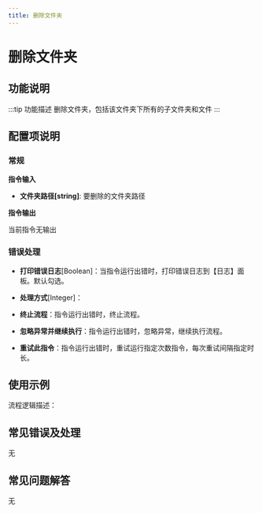 ```yaml
---
title: 删除文件夹
---
```


# 删除文件夹

## 功能说明

:::tip 功能描述
删除文件夹，包括该文件夹下所有的子文件夹和文件
:::

## 配置项说明

### 常规

**指令输入**

- **文件夹路径[string]**: 要删除的文件夹路径


**指令输出**

当前指令无输出

### 错误处理

- **打印错误日志**[Boolean]：当指令运行出错时，打印错误日志到【日志】面板。默认勾选。

- **处理方式**[Integer]：

 - **终止流程**：指令运行出错时，终止流程。

 - **忽略异常并继续执行**：指令运行出错时，忽略异常，继续执行流程。

 - **重试此指令**：指令运行出错时，重试运行指定次数指令，每次重试间隔指定时长。

## 使用示例

流程逻辑描述：

## 常见错误及处理

无

## 常见问题解答

无

